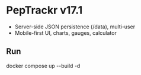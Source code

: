 # PepTrackr v17.1
- Server-side JSON persistence (/data), multi-user
- Mobile-first UI, charts, gauges, calculator
## Run
docker compose up --build -d

